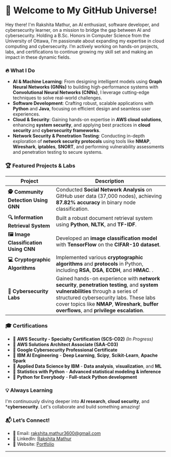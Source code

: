 # 👋 **Welcome to My GitHub Universe!**

Hey there! I'm Rakshita Mathur, an AI enthusiast, software developer, and cybersecurity learner, on a mission to bridge the gap between AI and cybersecurity. Holding a B.Sc. Honors in Computer Science from the University of Ottawa, I'm passionate about expanding my expertise in cloud computing and cybersecurity. I’m actively working on hands-on projects, labs, and certifications to continue growing my skill set and making an impact in these dynamic fields.

### 🔥 **What I Do**
- **AI & Machine Learning**: From designing intelligent models using **Graph Neural Networks (GNNs)** to building high-performance systems with **Convolutional Neural Networks (CNNs)**, I leverage cutting-edge techniques to solve real-world challenges.
- **Software Development**: Crafting robust, scalable applications with **Python** and **Java**, focusing on efficient design and seamless user experiences.
- **Cloud & Security**: Gaining hands-on expertise in **AWS cloud solutions**, enhancing **system security**, and applying best practices in **cloud security** and **cybersecurity frameworks**.
- **Network Security & Penetration Testing**: Conducting in-depth exploration of **network security protocols** using tools like **NMAP**, **Wireshark**, **iptables**, **SNORT**, and performing vulnerability assessments and penetration testing to secure systems.


### 🏆 **Featured Projects & Labs**
| **Project**                           | **Description**                                                                 |
|---------------------------------------|---------------------------------------------------------------------------------|
| **🕵️ Community Detection Using GNN** | Conducted **Social Network Analysis** on GitHub user data (37,000 nodes), achieving **87.82% accuracy** in binary node classification. |
| **🔍 Information Retrieval System**   | Built a robust document retrieval system using **Python**, **NLTK**, and **TF-IDF**. |
| **🖼️ Image Classification Using CNN** | Developed an **image classification model** with **TensorFlow** on the **CIFAR-10 dataset**. |
| **💻 Cryptographic Algorithms**       | Implemented various **cryptographic algorithms** and **protocols** in Python, including **RSA**, **DSA**, **ECDH**, and **HMAC**. . |
| **🔐 Cybersecurity Labs**             | Gained hands-on experience with **network security**, **penetration testing**, and **system vulnerabilities** through a series of structured cybersecurity labs. These labs cover topics like **NMAP**, **Wireshark**, **buffer overflows**, and **privilege escalation**. |

### 🎓 **Certifications**
- 📜 **AWS Security - Specialty Certification (SCS-C02)** *(In Progress)*
- 📜 **AWS Solutions Architect Associate (SAA-C03)**
- 📜 **Google Cybersecurity Professional Certificate** 
- 📜 **IBM AI Engineering** - **Deep Learning**, **Scipy**, **Scikit-Learn**, **Apache Spark**
- 📜 **Applied Data Science by IBM** - **Data analysis**, **visualization**, and **ML**
- 📜 **Statistics with Python** - **Advanced statistical modeling & inference**
- 📜 **Python for Everybody** - **Full-stack Python development**

### 💡 **Always Learning**
I'm continuously diving deeper into **AI research**, **cloud security**, and ***cybersecurity**. Let's collaborate and build something amazing!

### 📬 **Let’s Connect!**
- 📧 Email: [rakshita.mathur3600@gmail.com](mailto:rakshita.mathur3600@gmail.com)
- 💼 LinkedIn: [Rakshita Mathur](https://www.linkedin.com/in/rakshitamathur/)
- 🏡 Website: [Portfolio](https://rakshita003.github.io/Personal-Portfolio/)

---







